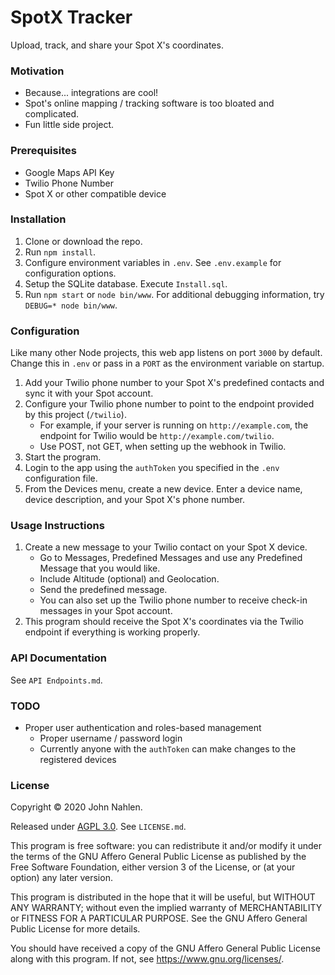 # SpotX Tracker

Upload, track, and share your Spot X's coordinates.

### Motivation

- Because... integrations are cool!
- Spot's online mapping / tracking software is too bloated and complicated.
- Fun little side project.

### Prerequisites

- Google Maps API Key
- Twilio Phone Number
- Spot X or other compatible device

### Installation

1. Clone or download the repo.
2. Run `npm install`.
3. Configure environment variables in `.env`. See `.env.example` for configuration options.
4. Setup the SQLite database. Execute `Install.sql`. 
5. Run `npm start` or `node bin/www`. For additional debugging information, try `DEBUG=* node bin/www`.

### Configuration

Like many other Node projects, this web app listens on port `3000` by default.
Change this in `.env` or pass in a `PORT` as the environment variable on startup.

1. Add your Twilio phone number to your Spot X's predefined contacts and sync it with your Spot account.
2. Configure your Twilio phone number to point to the endpoint provided by this project (`/twilio`).
    - For example, if your server is running on `http://example.com`, the endpoint for Twilio would be `http://example.com/twilio`.
    - Use POST, not GET, when setting up the webhook in Twilio.
3. Start the program.
4. Login to the app using the `authToken` you specified in the `.env` configuration file.
5. From the Devices menu, create a new device. Enter a device name, device description, and your Spot X's phone number.

### Usage Instructions

1. Create a new message to your Twilio contact on your Spot X device.
    - Go to Messages, Predefined Messages and use any Predefined Message that you would like.
    - Include Altitude (optional) and Geolocation.
    - Send the predefined message.
    - You can also set up the Twilio phone number to receive check-in messages in your Spot account.
2. This program should receive the Spot X's coordinates via the Twilio endpoint if everything is working properly.

### API Documentation

See `API Endpoints.md`.

### TODO

- Proper user authentication and roles-based management
    - Proper username / password login
    - Currently anyone with the `authToken` can make changes to the registered devices

### License

Copyright &copy; 2020 John Nahlen.

Released under [AGPL 3.0](https://www.gnu.org/licenses/agpl-3.0.en.html).
See `LICENSE.md`.

This program is free software: you can redistribute it and/or modify
it under the terms of the GNU Affero General Public License as
published by the Free Software Foundation, either version 3 of the
License, or (at your option) any later version.

This program is distributed in the hope that it will be useful,
but WITHOUT ANY WARRANTY; without even the implied warranty of
MERCHANTABILITY or FITNESS FOR A PARTICULAR PURPOSE.  See the
GNU Affero General Public License for more details.

You should have received a copy of the GNU Affero General Public License
along with this program.  If not, see <https://www.gnu.org/licenses/>.
